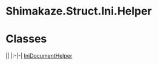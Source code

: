 # Shimakaze.Struct.Ini.Helper

# Classes
||
|:-|-|
[IniDocumentHelper](Shimakaze.Struct.Ini.Helper/IniDocumentHelper/IniDocumentHelper.md)